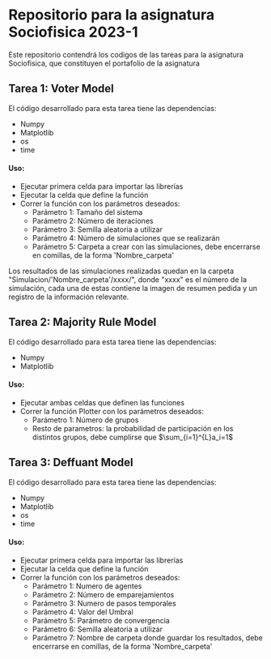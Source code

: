 # Repositorio para la asignatura Sociofisica 2023-1
Este repositorio contendrá los codigos de las tareas para la asignatura Sociofisica, que constituyen el portafolio de la asignatura

Tarea 1: Voter Model
-------------------------
El código desarrollado para esta tarea tiene las dependencias:
* Numpy
* Matplotlib
* os
* time
#### Uso:
* Ejecutar primera celda para importar las librerías
* Ejecutar la celda que define la función
* Correr la función con los parámetros deseados:
    * Parámetro 1: Tamaño del sistema
    * Parámetro 2: Número de iteraciones
    * Parámetro 3: Semilla aleatoria a utilizar 
    * Parámetro 4: Número de simulaciones que se realizarán
    * Parámetro 5: Carpeta a crear con las simulaciones, debe encerrarse en comillas, de la forma 'Nombre_carpeta'

Los resultados de las simulaciones realizadas quedan en la carpeta "Simulacion/'Nombre_carpeta'/xxxx/", donde "xxxx" es el número de la simulación, cada una de estas contiene la imagen de resumen pedida y un registro de la información relevante.

Tarea 2: Majority Rule Model
------------------------------
El código desarrollado para esta tarea tiene las dependencias:
* Numpy
* Matplotlib
#### Uso:
* Ejecutar ambas celdas que definen las funciones
* Correr la función Plotter con los parámetros deseados:
    * Parámetro 1: Número de grupos
    * Resto de parametros: la probabilidad de participación en los distintos grupos, debe cumplirse que
    $\sum_{i=1}^{L}a_i=1$

Tarea 3: Deffuant Model
-------------------------
El código desarrollado para esta tarea tiene las dependencias:
* Numpy
* Matplotlib
* os
* time
#### Uso:
* Ejecutar primera celda para importar las librerías
* Ejecutar la celda que define la función
* Correr la función con los parámetros deseados:
    * Parámetro 1: Numero de agentes
    * Parámetro 2: Número de emparejamientos
    * Parámetro 3: Numero de pasos temporales
    * Parámetro 4: Valor del Umbral
    * Parámetro 5: Parámetro de convergencia
    * Parámetro 6: Semilla aleatoria a utilizar
    * Parámetro 7: Nombre de carpeta donde guardar los resultados, debe encerrarse en comillas, de la forma 'Nombre_carpeta'
